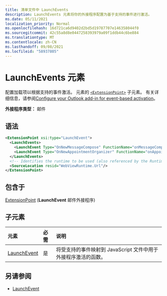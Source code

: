 ```yaml
---
title: 清单文件中 LaunchEvents
description: LaunchEvents 元素将你的外接程序配置为基于支持的事件进行激活。
ms.date: 05/11/2021
localization_priority: Normal
ms.openlocfilehash: 16d721ca6d9402d2bd5d19787707e146358044f0
ms.sourcegitcommit: 42c55a8d8e0447258393979a09f1ddb44c6be884
ms.translationtype: MT
ms.contentlocale: zh-CN
ms.lasthandoff: 09/08/2021
ms.locfileid: "58937805"
---
```

# <a name="launchevents-element"></a>LaunchEvents 元素

配置加载项以根据支持的事件激活。 元素的 [`<ExtensionPoint>`](extensionpoint.md) 子元素。 有关详细信息，请参阅[Configure your Outlook add-in for event-based activation](../../outlook/autolaunch.md)。

**外接程序类型：** 邮件

## <a name="syntax"></a>语法

```XML
<ExtensionPoint xsi:type="LaunchEvent">
  <LaunchEvents>
    <LaunchEvent Type="OnNewMessageCompose" FunctionName="onMessageComposeHandler"/>
    <LaunchEvent Type="OnNewAppointmentOrganizer" FunctionName="onAppointmentComposeHandler"/>
  </LaunchEvents>
  <!-- Identifies the runtime to be used (also referenced by the Runtime element). -->
  <SourceLocation resid="WebViewRuntime.Url"/>
</ExtensionPoint>
```

## <a name="contained-in"></a>包含于

[ExtensionPoint](extensionpoint.md) (**LaunchEvent** 邮件外接程序) 

## <a name="child-elements"></a>子元素

|  元素 |  必需  |  说明  |
|:-----|:-----|:-----|
| [LaunchEvent](launchevent.md) | 是 |  将受支持的事件映射到 JavaScript 文件中用于外接程序激活的函数。 |

## <a name="see-also"></a>另请参阅

- [LaunchEvent](launchevent.md)
